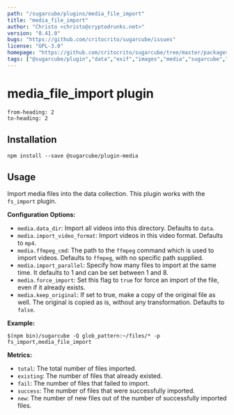 ```yaml
---
path: "/sugarcube/plugins/media_file_import"
title: "media_file_import"
author: "Christo <christo@cryptodrunks.net>"
version: "0.41.0"
bugs: "https://github.com/critocrito/sugarcube/issues"
license: "GPL-3.0"
homepage: "https://github.com/critocrito/sugarcube/tree/master/packages/plugin-media#readme"
tags: ["@sugarcube/plugin","data","exif","images","media","sugarcube","sugarcube plugin","sugarcube-plugin","transformation"]
---
```

# media_file_import plugin

```toc
from-heading: 2
to-heading: 2
```

## Installation

```shell
npm install --save @sugarcube/plugin-media
```


## Usage

Import media files into the data collection. This plugin works with the `fs_import` plugin.

**Configuration Options:**

-   `media.data_dir`: Import all videos into this directory. Defaults to `data`.
-   `media.import_video_format`: Import videos in this video format. Defaults to `mp4`.
-   `media.ffmpeg_cmd`: The path to the `ffmpeg` command which is used to import videos. Defaults to `ffmpeg`, with no specific path supplied.
-   `media.import_parallel`: Specify how many files to import at the same time. It defaults to 1 and can be set between 1 and 8.
-   `media.force_import`: Set this flag to `true` for force an import of the file, even if it already exists.
-   `media.keep_original`: If set to true, make a copy of the original file as well. The original is copied as is, without any transformation. Defaults to `false`.

**Example:**

```shell
$(npm bin)/sugarcube -Q glob_pattern:~/files/* -p fs_import,media_file_import
```

**Metrics:**

-   `total`: The total number of files imported.
-   `existing`: The number of files that already existed.
-   `fail`: The number of files that failed to import.
-   `success`: The number of files that were successfully imported.
-   `new`: The number of new files out of the number of successfully imported files.
